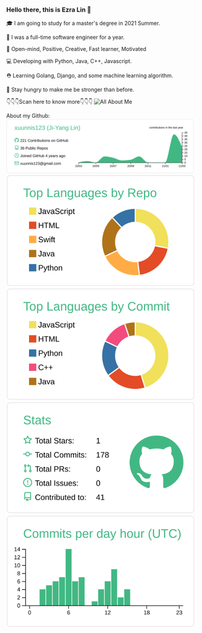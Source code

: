 ### Hello there, this is Ezra Lin 👋

 🎓 I am going to study for a master's degree in 2021 Summer.
 
 💼 I was a full-time software engineer for a year.
 
 💙 Open-mind, Positive, Creative, Fast learner, Motivated
 
 💻 Developing with Python, Java, C++, Javascript.
 
 ⛑ Learning Golang, Django, and some machine learning algorithm.
 
 🎯 Stay hungry to make me be stronger than before.
 
 👇👇👇Scan here to know more👇👇👇
 ![All About Me](https://i.imgur.com/cY03j3T.png)

About my Github:
[![](https://raw.githubusercontent.com/xuunnis123/Readme/master/profile-summary-card-output/vue/0-profile-details.svg)](https://github.com/vn7n24fzkq/github-profile-summary-cards)
[![](https://raw.githubusercontent.com/xuunnis123/Readme/master/profile-summary-card-output/vue/1-repos-per-language.svg)](https://github.com/vn7n24fzkq/github-profile-summary-cards) [![](https://raw.githubusercontent.com/xuunnis123/Readme/master/profile-summary-card-output/vue/2-most-commit-language.svg)](https://github.com/vn7n24fzkq/github-profile-summary-cards)
[![](https://raw.githubusercontent.com/xuunnis123/Readme/master/profile-summary-card-output/vue/3-stats.svg)](https://github.com/vn7n24fzkq/github-profile-summary-cards) [![](https://raw.githubusercontent.com/xuunnis123/Readme/master/profile-summary-card-output/vue/4-productive-time.svg)](https://github.com/vn7n24fzkq/github-profile-summary-cards)

